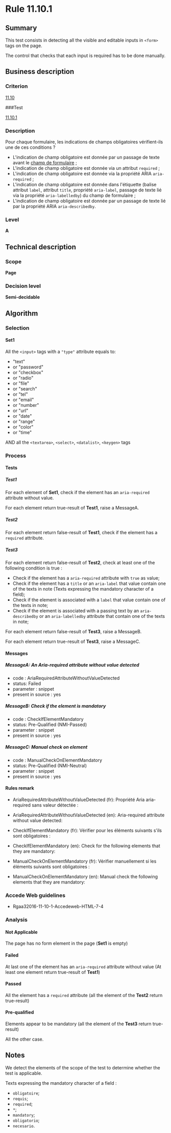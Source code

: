 # Rule 11.10.1

## Summary

This test consists in detecting all the visible and editable inputs in `<form>` tags on the page.

The control that checks that each input is required has to be done manually.

## Business description

### Criterion

[11.10](http://references.modernisation.gouv.fr/rgaa/criteres.html#crit-11-10)

###Test

[11.10.1](http://references.modernisation.gouv.fr/rgaa/criteres.html#test-11-10-1)

### Description

Pour chaque formulaire, les indications de champs obligatoires v&eacute;rifient-ils une de ces conditions ? 
 
 * L'indication de champ obligatoire est donn&eacute;e par un passage de texte avant le <a href="http://references.modernisation.gouv.fr/rgaa/glossaire.html#champ-de-saisie-de-formulaire">champ de formulaire</a> ;
 * L'indication de champ obligatoire est donn&eacute;e via un attribut `required` ;
 * L'indication de champ obligatoire est donn&eacute;e via la propri&eacute;t&eacute; ARIA `aria-required` ;
 * L'indication de champ obligatoire est donn&eacute;e dans l'&eacute;tiquette (balise attribut `label`, attribut `title`, propri&eacute;t&eacute; `aria-label`, passage de texte li&eacute; via la propri&eacute;t&eacute; `aria-labelledby`) du champ de formulaire ;
 * L'indication de champ obligatoire est donn&eacute;e par un passage de texte li&eacute; par la propri&eacute;t&eacute; ARIA `aria-describedby`.


### Level

**A**

## Technical description

### Scope

**Page**

### Decision level

**Semi-decidable**

## Algorithm

### Selection

#### Set1

All the `<input>` tags with a `"type"` attribute equals to:
-  "text"
-   or "password"
-   or "checkbox"
-   or "radio"
-   or "file"
-   or "search"
-   or "tel"
-   or "email"
-   or "number"
-   or "url"
-   or "date"
-   or "range"
-   or "color"
-   or "time"

AND all the `<textarea>`, `<select>`, `<datalist>`, `<keygen>` tags

### Process

#### Tests

##### Test1

For each element of **Set1**, check if the element has an `aria-required` attribute without value.

For each element return true-result of **Test1**, raise a MessageA.

##### Test2

For each element return false-result of **Test1**, check if the element has a `required` attribute.

##### Test3

For each element return false-result of **Test2**, check at least one of the following condition is true :
*  Check if the element has a `aria-required` attribute with `true` as value;
*  Check if the element has a `title` or an `aria-label` that value contain one of the texts in note (Texts expressing the mandatory character of a field);
*  Check if the element is associated with a `label` that value contain one of the texts in note;
*  Check if the element is associated with a passing text by an `aria-describedby` or an `aria-labelledby` attribute that contain one of the texts in note;

For each element return false-result of **Test3**, raise a MessageB.

For each element return true-result of **Test3**, raise a MessageC.

#### Messages

##### MessageA: An Aria-required attribute without value detected

-   code : AriaRequiredAttributeWithoutValueDetected
-   status: Failed
-   parameter : snippet
-   present in source : yes

##### MessageB: Check if the element is mandatory

-   code : CheckIfElementMandatory
-   status: Pre-Qualified (NMI-Passed)
-   parameter : snippet
-   present in source : yes

##### MessageC: Manual check on element

-   code : ManualCheckOnElementMandatory
-   status: Pre-Qualified (NMI-Neutral)
-   parameter : snippet
-   present in source : yes

#### Rules remark

 * AriaRequiredAttributeWithoutValueDetected (fr): Propri&eacute;t&eacute; Aria aria-required sans valeur d&eacute;tect&eacute;e :
 * AriaRequiredAttributeWithoutValueDetected (en): Aria-required attribute without value detected:

 * CheckIfElementMandatory (fr): V&eacute;rifier pour les &eacute;l&eacute;ments suivants s'ils sont obligatoires :
 * CheckIfElementMandatory (en): Check for the following elements that they are mandatory:

 * ManualCheckOnElementMandatory (fr): V&eacute;rifier manuellement si les &eacute;l&eacute;ments suivants sont obligatoires :
 * ManualCheckOnElementMandatory (en): Manual check the following elements that they are mandatory:

### Accede Web guidelines

 * Rgaa32016-11-10-1-Accedeweb-HTML-7-4

### Analysis

#### Not Applicable

The page has no form element in the page (**Set1** is empty)

#### Failed

At last one of the element has an `aria-required` attribute without value (At least one element return true-result of **Test1**)

#### Passed

All the element has a `required` attribute (all the element of the **Test2** return true-result)

#### Pre-qualified

Elements appear to be mandatory (all the element of the **Test3** return true-result)

All the other case.

## Notes

We detect the elements of the scope of the test to determine whether the
test is applicable.

Texts expressing the mandatory character of a field :
*  `obligatoire`;
*  `requis`;
*  `required`;
*  `*`;
*  `mandatory`;
*  `obligatorio`;
*  `necesario`.
